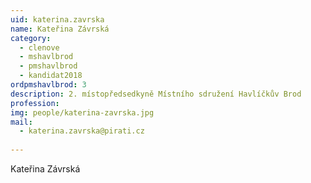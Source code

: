 ```yaml
---
uid: katerina.zavrska
name: Kateřina Závrská
category:
  - clenove
  - mshavlbrod
  - pmshavlbrod
  - kandidat2018
ordpmshavlbrod: 3
description: 2. místopředsedkyně Místního sdružení Havlíčkův Brod
profession: 
img: people/katerina-zavrska.jpg
mail:
  - katerina.zavrska@pirati.cz
  
---
```


Kateřina Závrská
